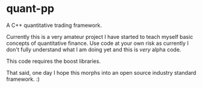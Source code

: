 quant-pp
========

A C++ quantitative trading framework. 

Currently this is a very amateur project I have started to teach myself basic
concepts of quantitative finance.  Use code at your own risk as currently I
don't fully understand what I am doing yet and this is *very* alpha code.

This code requires the boost libraries.  

That said, one day I hope this morphs into an open source industry standard
framework. :)
